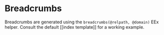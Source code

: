 # Breadcrumbs

Breadcrumbs are generated using the `breadcrumbs(@relpath, @domain)` EEx
helper. Consult the default [[index template]] for a working example.
